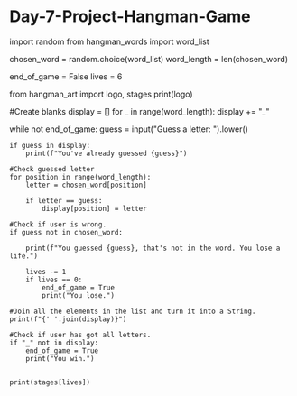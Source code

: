 # Day-7-Project-Hangman-Game

import random
from hangman_words import word_list

chosen_word = random.choice(word_list)
word_length = len(chosen_word)

end_of_game = False
lives = 6

from hangman_art import logo, stages
print(logo)



#Create blanks
display = []
for _ in range(word_length):
    display += "_"

while not end_of_game:
    guess = input("Guess a letter: ").lower()

    
    if guess in display:
        print(f"You've already guessed {guess}")

    #Check guessed letter
    for position in range(word_length):
        letter = chosen_word[position]
        
        if letter == guess:
            display[position] = letter

    #Check if user is wrong.
    if guess not in chosen_word:
        
        print(f"You guessed {guess}, that's not in the word. You lose a life.")
        
        lives -= 1
        if lives == 0:
            end_of_game = True
            print("You lose.")

    #Join all the elements in the list and turn it into a String.
    print(f"{' '.join(display)}")

    #Check if user has got all letters.
    if "_" not in display:
        end_of_game = True
        print("You win.")

    
    print(stages[lives])
